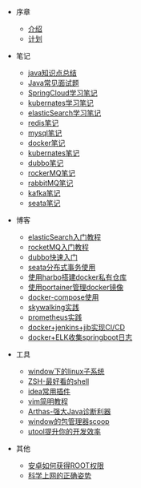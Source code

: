 * 序章
    * [介绍](foreword/介绍.md)
    * [计划](foreword/计划.md)

* 笔记
    * [java知识点总结](notes/java知识点总结.md)
    * [Java常见面试题](notes/java常见面试题.md)
    * [SpringCloud学习笔记](notes/SpringCloud学习笔记.md)
    * [kubernates学习笔记](notes/kubernates学习笔记.md)
    * [elasticSearch学习笔记](notes/elasticSearch学习笔记.md)
    * [redis笔记](/notes/redis.md)
    * [mysql笔记](/notes/mysql.md)
    * [docker笔记](/notes/docker.md)
    * [kubernates笔记](/notes/kubernates学习笔记.md)
    * [dubbo笔记](/notes/docker.md)
    * [rockerMQ笔记](/notes/rocketMQ.md)
    * [rabbitMQ笔记](/notes/rabbitMQ.md)
    * [kafka笔记](/notes/kafka.md)
    * [seata笔记](/notes/seata.md)

* 博客
    * [elasticSearch入门教程](/blog/elasticSearch入门教程.md)
    * [rocketMQ入门教程](/blog/rocketMQ入门教程.md)
    * [dubbo快速入门](/blog/dubbo快速入门)
    * [seata分布式事务使用](/blog/seata分布式事务使用.md)
    * [使用harbo搭建docker私有仓库](/blog/harbor教程.md)
    * [使用portainer管理docker镜像](/blog/portainer教程.md)
    * [docker-compose使用](/blog/docker-compose教程.md)
    * [skywalking实践](/blog/skywalking%E5%AE%9E%E8%B7%B5.md)
    * [prometheus实践](/blog/prometheus%E5%AE%9E%E8%B7%B5.md)
    * [docker+jenkins+jib实现CI/CD](/blog/Jenkins实现自动化部署.md)
    * [docker+ELK收集springboot日志](/blog/elk实践.md)

* 工具
    * [window下的linux子系统](/tool/window下的linux子系统.md)
    * [ZSH-最好看的shell](/tool/最好看的shell.md)
    * [idea常用插件](/tool/idea常用插件.md)
    * [vim简明教程](/tool/vim简明教程.md)
    * [Arthas-强大Java诊断利器](/tool/强大的java诊断利器.md)
    * [window的包管理器scoop](/tool/window的包管理器.md)
    * [utool提升你的开发效率](/tool/utool提升你的开发效率.md)

* 其他
    * [安卓如何获得ROOT权限](/other/安卓如何获得ROOT权限.md)
    * [科学上网的正确姿势](/other/科学上网的正确姿势.md)